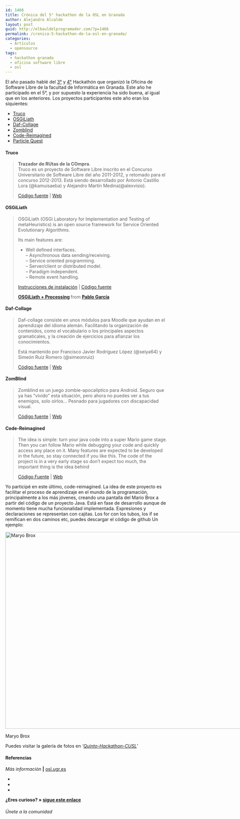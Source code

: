 ```yaml
---
id: 1466
title: Crónica del 5° hackathon de la OSL en Granada
author: Alejandro Alcalde
layout: post
guid: http://elbauldelprogramador.com/?p=1466
permalink: /cronica-5-hackathon-de-la-osl-en-granada/
categories:
  - Artículos
  - opensource
tags:
  - hackathon granada
  - oficina software libre
  - osl
---
```

El año pasado hablé del [3°][1] y [4°][2] Hackathón que organizó la Oficina de Software Libre de la facultad de Informática en Granada. Este año he participado en el 5°, y por supuesto la experiencia ha sido buena, al igual que en los anteriores. Los proyectos participantes este año eran los siquientes:  
  
<!--more-->

  * [Truco][3]
  * [OSGiLiath][4]
  * [Daf-Collage][5]
  * [Zomblind][6]
  * [Code-Reimagined][7]
  * [Particle Quest][8]

#### Truco

> **Trazador de RUtas de la COmpra**.  
> Truco es un proyecto de Software Libre inscrito en el Concurso Universitario de Software Libre del año 2011-2012, y retomado para el concurso 2012-2013. Está siendo desarrollado por Antonio Castillo Lora (@kamuisaeba) y Alejandro Martín Medina(@alexvisio).
> 
> <a href="https://github.com/alexvisio/Truco" target="_blank">Código fuente</a> | <a href="http://trucocusl.wordpress.com/" target="_blank">Web</a> 

#### OSGiLiath

> OSGiLiath (OSGi Laboratory for Implementation and Testing of metaHeuristics) is an open source framework for Service Oriented Evolutionary Algorithms.
> 
> Its main features are:
> 
> - Well defined interfaces.  
> &#8211; Asynchronous data sending/receiving.  
> &#8211; Service oriented programming.  
> &#8211; Server/client or distributed model.  
> &#8211; Paradigm independent.  
> &#8211; Remote event handling.
> 
> <a href="http://osgiliath.org/2013/03/05/getting-started-osgiliath-eclipse/" target="_blank">Instrucciones de instalación</a> | <a href="https://sourceforge.net/projects/osgiliath/" target="_blank">Código fuente</a>
> 
> <div style="margin-bottom:5px">
>   <strong> <a href="http://www.slideshare.net/fergunet/hackathon1" title="OSGiLiath + Processing" target="_blank">OSGiLiath + Processing</a> </strong> from <strong><a href="http://www.slideshare.net/fergunet" target="_blank">Pablo García</a></strong>
> </div></blockquote> 
> 
> #### Daf-Collage
> 
> > Daf-collage consiste en unos módulos para Moodle que ayudan en el aprendizaje del idioma alemán. Facilitando la organización de contenidos, como el vocabulario o los principales aspectos gramaticales, y la creación de ejercicios para afianzar los conocimientos.
> > 
> > Está mantenido por Francisco Javier Rodríguez López (@seiya64) y Simeón Ruiz Romero (@simeonruiz)
> > 
> > <a href="https://github.com/seiya64/dafcollage" target="_blank">Código fuente</a> | <a href="http://dafcollage.wordpress.com/" target="_blank">Web</a> 
> 
> #### ZomBlind
> 
> > Zomblind es un juego zombie-apocalíptico para Android. Seguro que ya has “vivido” esta situación, pero ahora no puedes ver a tus enemigos, solo oírlos… Pesnado para jugadores con discapacidad visual.
> > 
> > <a href="https://github.com/deantares/zomblind" target="_blank">Código fuente</a> | <a href="http://web.deantares.es/zomblind/dejanos-tu-comentario/" target="_blank">Web</a> 
> 
> #### Code-Reimagined
> 
> > The idea is simple: turn your java code into a super Mario game stage. Then you can follow Mario while debugging your code and quickly access any place on it. Many features are expected to be developed in the future, so stay connected if you like this. The code of the project is in a very early stage so don’t expect too much, the important thing is the idea behind
> > 
> > <a href="https://github.com/javiplay/code-reimagined/tree/origin/testing" target="_blank">Código Fuente</a> | <a href="http://codereimagined.wordpress.com/" target="_blank">Web</a> 
> 
> Yo participé en este último, code-reimagined. La idea de este proyecto es facilitar el proceso de aprendizaje en el mundo de la programación, principalmente a los más jóvenes, creando una pantalla del Mario Brox a partir del código de un proyecto Java. Está en fase de desarrollo aunque de momento tiene mucha funcionalidad implementada. Expresiones y declaraciones se representan con cajitas. Los for con los tubos, los if se remifican en dos caminos etc, puedes descargar el código de github Un ejemplo:
> 
> <div id="attachment_1467" style="width: 780px" class="wp-caption aligncenter">
>   <a class="thumbnail" href="http://elbauldelprogramador.com/content/uploads/2013/03/Screenshot-from-2013-03-11-175049.png"><img src="http://elbauldelprogramador.com/content/uploads/2013/03/Screenshot-from-2013-03-11-175049-1024x817.png" alt="Maryo Brox" width="770" height="614" class="size-large wp-image-1467" /></a>
>   
>   <p class="wp-caption-text">
>     Maryo Brox
>   </p>
> </div>
> 
> Puedes visitar la galería de fotos en *‘<a href="http://osl.ugr.es/galeria/index.php/Quinto-Hackathon-CUSL" target="_blank">Quinto-Hackathon-CUSL</a>’*
> 
> #### Referencias
> 
> *Más información* **|** <a href="http://osl.ugr.es/2013/02/14/v-hackathon-de-proyectos-del-concurso-universitario-de-software-libre/" target="_blank">osl.ugr.es</a> 
> 
> <div class="sharedaddy">
>   <div class="sd-content">
>     <ul>
>       <li>
>         <a class="hastip" rel="nofollow" href="http://twitter.com/home?status=Crónica del 5° hackathon de la OSL en Granada+http://elbauldelprogramador.com/cronica-5-hackathon-de-la-osl-en-granada/+V%C3%ADa+%40elbaulp" onclick="javascript:window.open(this.href, '', 'menubar=no,toolbar=no,resizable=yes,scrollbars=yes,height=600,width=600');return false;" title="Compartir en Twitter" target="_blank"><span class="iconbox-title"><i class="icon-twitter icon-2x"></i></span></a>
>       </li>
>       <li>
>         <a class="hastip" rel="nofollow" href="http://www.facebook.com/sharer.php?u=http://elbauldelprogramador.com/cronica-5-hackathon-de-la-osl-en-granada/&t=Crónica del 5° hackathon de la OSL en Granada+http://elbauldelprogramador.com/cronica-5-hackathon-de-la-osl-en-granada/+V%C3%ADa+%40elbaulp" onclick="javascript:window.open(this.href, '', 'menubar=no,toolbar=no,resizable=yes,scrollbars=yes,height=600,width=600');return false;" title="Compartir en Facebook" target="_blank"><span class="iconbox-title"><i class="icon-facebook icon-2x"></i></span></a>
>       </li>
>       <li>
>         <a class="hastip" rel="nofollow" href="https://plus.google.com/share?url=Crónica del 5° hackathon de la OSL en Granada+http://elbauldelprogramador.com/cronica-5-hackathon-de-la-osl-en-granada/+V%C3%ADa+%40elbaulp" onclick="javascript:window.open(this.href, '', 'menubar=no,toolbar=no,resizable=yes,scrollbars=yes,height=600,width=600');return false;" title="Compartir en G+" target="_blank"><span class="iconbox-title"><i class="icon-google-plus icon-2x"></i></span></a>
>       </li>
>     </ul>
>   </div>
> </div>
> 
> <span id="socialbottom" class="highlight style-2">
> 
> <p>
>   <strong>¿Eres curioso? » <a onclick="javascript:_gaq.push(['_trackEvent','random','click-random']);" href="/index.php?random=1">sigue este enlace</a></strong>
> </p>
> 
> <h6>
>   Únete a la comunidad
> </h6>
> 
> <div class="iconsc hastip" title="2240 seguidores">
>   <a href="http://twitter.com/elbaulp" target="_blank"><i class="icon-twitter"></i></a>
> </div>
> 
> <div class="iconsc hastip" title="2452 fans">
>   <a href="http://facebook.com/elbauldelprogramador" target="_blank"><i class="icon-facebook"></i></a>
> </div>
> 
> <div class="iconsc hastip" title="0 +1s">
>   <a href="http://plus.google.com/+Elbauldelprogramador" target="_blank"><i class="icon-google-plus"></i></a>
> </div>
> 
> <div class="iconsc hastip" title="Repositorios">
>   <a href="http://github.com/algui91" target="_blank"><i class="icon-github"></i></a>
> </div>
> 
> <div class="iconsc hastip" title="Feed RSS">
>   <a href="http://elbauldelprogramador.com/feed" target="_blank"><i class="icon-rss"></i></a>
> </div></span>

 [1]: /noticias/mi-experiencia-en-el-3-hackathon-de-la/
 [2]: /opensource/cuarto-hackathon-de-proyectos-de/
 [3]: http://trucocusl.wordpress.com/
 [4]: http://osgiliath.org/ "Osgiliath de Pablo García"
 [5]: http://dafcollage.wordpress.com/
 [6]: http://web.deantares.es/zomblind/
 [7]: http://codereimagined.wordpress.com/
 [8]: http://particlequest.com/